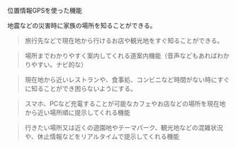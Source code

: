 位置情報GPSを使った機能

地震などの災害時に家族の場所を知ることができる。 

> 旅行先などで現在地から行けるお店や観光地をすぐ知ることができる。

> 場所までわかりやすく案内してくれる道案内機能（音声などもあればわかりやすい。ナビ的な）

> 現在地から近いレストランや、食事処、コンビニなど時間がない時にすぐに知ることができ困らないようにする。 

> スマホ、PCなど充電することが可能なカフェやお店などの場所を現在地から近い場所順に提示してくれる機能

> 行きたい場所又は近くの遊園地やテーマパーク、観光地などの混雑状況や、休止情報などをリアルタイムで提示してくれる機能

